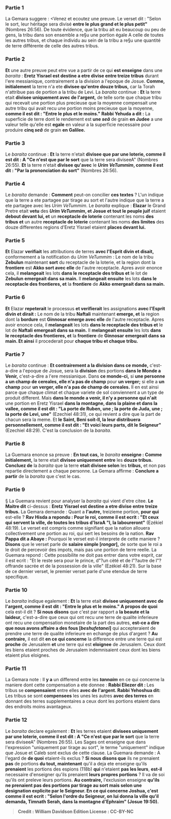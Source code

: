 
### Partie 1
La Gemara suggere : <Venez et ecoutez une preuve. Le verset dit : "Selon le sort, leur héritage sera divisé <b>entre le plus grand et le plus petit"</b> (Nombres 26:56). De toute évidence, que la tribu ait eu beaucoup ou peu de gens, la tribu dans son ensemble a re§u une portion égale A celle de toutes les autres tribus, et chaque individu au sein de la tribu a re§u une quantité de terre différente de celle des autres tribus.

### Partie 2
<b>Et</b> une autre preuve peut etre vue a partir de ce qui <b>est enseigne</b> dans une <i>baraita</i> : <b>Eretz Yisrael est destine a etre divise entre treize tribus</b> durant l'ere messianique, contrairement a la division a l'epoque de Josue. <b>Comme, initialement</b> la terre n'a ete <b>divisee qu'entre douze tribus,</b> car la Torah n'attribue pas de portion a la tribu de Levi. La <i>baraita</i> continue : <b>Et</b> la terre etait <b>divisee uniquement avec de l'argent,</b> de telle sorte que chaque tribu qui recevait une portion plus precieuse que la moyenne compensait une autre tribu qui avait recu une portion moins precieuse que la moyenne, <b>comme il est dit : "Entre le plus et le moins." Rabbi Yehuda a dit :</b> La superficie de terre dont le rendement est <b>une <i>seâ</i></b> de grain <b>en Judee</b> a une valeur telle qu'elle est <b>egale</b> en valeur a la superficie necessaire pour produire <b>cinq <i>seâ</i></b> de grain <b>en Galilee.</b>

### Partie 3
Le <i>baraita</i> continue : <b>Et</b> la terre n'etait <b>divisee que par une loterie, comme il est dit : A "Ce n'est que par le sort</b> que la terre sera diviseeA" (Nombres 26:55). <b>Et</b> la terre n'etait <b>divisee qu'avec</b> le <b><i>Urim VeTummim</i>, comme il est dit : "Par la prononciation du sort"</b> (Nombres 26:56).

### Partie 4
Le <i>baraita</i> demande : <b>Comment</b> peut-on concilier <b>ces textes</b> ? L'un indique que la terre a ete partagee par tirage au sort et l'autre indique que la terre a ete partagee avec les <i>Urim VeTummim</i>. Le <i>baraita</i> explique : <b>Elazar</b> le Grand Pretre etait <b>vetu</b> des <b><i>Urim VeTummim</i>, et Josue et tout le peuple juif</b> etaient <b>debout devant lui, et</b> un <b>receptacle de loterie</b> contenant les noms <b>des</b> <b>tribus et</b> un autre <b>receptacle de loterie</b> contenant les noms <b>des</b> <b>limites</b> des douze differentes regions d'Eretz Yisrael etaient <b>places devant lui. </b>

### Partie 5
<b>Et</b> Elazar <b>verifiait</b> les attributions de terres <b>avec l'Esprit divin et disait,</b> conformement a la notification du <i>Urim VeTummim</i> : Le nom de la tribu <b>Zebulun</b> maintenant <b>sort</b> du receptacle de la loterie, et la region dont la <b>frontiere</b> est <b>Akko sort avec elle</b> de l'autre receptacle. Apres avoir enonce cela, il <b>melangeait</b> les lots <b>dans le receptacle des tribus et</b> le lot de <b>Zebulun</b> <b>emergeait dans sa main.</b> Il <b>melangeait ensuite</b> les lots <b>dans le receptacle des frontieres, et</b> la <b>frontiere</b> de <b>Akko</b> <b>emergeait dans sa main.</b>

### Partie 6
<b>Et</b> Elazar <b>repeterait</b> le processus <b>et verifierait</b> les assignations <b>avec l'Esprit divin et dirait :</b> Le nom de la tribu <b>Naftali</b> maintenant <b>emerge, et</b> la region dont la <b>bordure</b> est <b>Ginnosar emerge avec elle</b> de l'autre receptacle. Apres avoir enonce cela, il <b>melangeait</b> les lots <b>dans le receptacle des tribus et</b> le lot de <b>Naftali</b> <b>emergeait dans sa main.</b> Il <b>melangeait ensuite</b> les lots <b>dans le receptacle des frontieres, et</b> la <b>frontiere</b> de <b>Ginnosar</b> <b>emergeait dans sa main. Et ainsi</b> il procederait pour <b>chaque tribu et chaque tribu.</b>

### Partie 7
Le <i>baraita</i> continue : <b>Et contrairement a la division dans ce monde,</b> c'est-a-dire a l'epoque de Josue, sera la <b>division</b> des portions <b>dans le Monde a Venir,</b> c'est-a-dire a l'ere messianique. Dans <b>ce monde-ci,</b> si <b>une personne a un champ de cereales, elle n'a pas de champ</b> pour <b>un verger;</b> si elle a <b>un champ</b> pour <b>un verger, elle n'a pas de champ de cereales.</b> Il en est ainsi parce que chaque climat et chaque variete de sol conviennent a un type de produit different. Mais <b>dans le monde a venir, il n'y a personne qui n'ait</b> une portion en Eretz Yisrael <b>dans la montagne, dans la plaine et dans la vallee, comme il est dit : "La porte de Ruben, une ; la porte de Juda, une ; la porte de Levi, une"</b> (Ezechiel 48:31), ce qui revient a dire que la part de chacun sera la meme. Et <b>le Saint, Beni soit-Il, la leur distribuera personnellement, comme il est dit : "Et voici leurs parts, dit le Seigneur"</b> (Ezechiel 48:29). C'est la conclusion de la <i>baraita</i>.

### Partie 8
La Guemara enonce sa preuve : <b>En tout cas,</b> le <i>baraita</i> <b>enseigne : Comme initialement,</b> la terre etait <b>divisee uniquement entre</b> les <b>douze tribus. Concluez de</b> la <i>baraita</i> que la terre <b>etait divisee selon</b> les <b>tribus,</b> et non pas repartie directement a chaque personne. La Gemara affirme : <b>Conclure a partir</b> de la <i>baraita</i> que c'est le cas.

### Partie 9
§ La Guemara revient pour analyser la <i>baraita</i> qui vient d'etre citee. <b>Le Maitre dit</b> ci-dessus : <b>Eretz Yisrael est destine a etre divise entre treize tribus.</b> La Gemara demande : Quant a <b>l'autre,</b> treizieme portion, <b>pour qui</b> est-elle ? <b>Rav Hisda a repondu : Pour le roi, comme il est ecrit : "Et ceux qui servent la ville, de toutes les tribus d'IsraA "l, la laboureront"</b> (Ezékiel 48:19). Le verset est compris comme signifiant que la nation allouera collectivement une portion au roi, qui sert les besoins de la nation. <b>Rav Pappa dit a Abaye :</b> Pourquoi le verset est-il interprete de cette maniere ? <b>Disons</b> que le verset parle de <b>salaire simple [<i>rongar</i>],</b> de sorte que le roi a le droit de percevoir des impots, mais pas une portion de terre reelle. La Guemara repond : Cette possibilite ne doit pas entrer dans votre esprit, car il est ecrit : "Et le reste sera pour le prince, d"?un cèté et de l"?autre de l"?offrande sacrée et de la possession de la ville"</b> (Ezékiel 48:21). Sur la base de ce dernier verset, le premier verset parle d'une etendue de terre specifique.

### Partie 10
Le <i>baraita</i> indique egalement : <b>Et</b> la terre etait <b>divisee uniquement avec de l'argent, comme il est dit : "Entre le plus et le moins." A propos de quoi</b> cela est-il dit ? <b>Si nous disons</b> que c'est par rapport a <b>la beaute et la laideur,</b> c'est-a-dire que ceux qui ont recu une terre de qualite inferieure ont recu une compensation monetaire de la part des autres, <b>est-ce a dire que nous avons affaire a des fous [<i>beshufetanei</i>]</b> qui accepteraient de prendre une terre de qualite inferieure en echange de plus d'argent ? <b>Au contraire,</b> il est dit <b>en ce qui concerne</b> la difference entre une terre qui est <b>proche</b> de Jerusalem <b>et</b> une terre qui est <b>eloignee</b> de Jerusalem. Ceux dont les biens etaient proches de Jerusalem indemnisaient ceux dont les biens etaient plus eloignes.

### Partie 11
La Gemara note : Il <b>y a</b> un differend entre les <b><i>tannaim</i></b> en ce qui concerne la maniere dont cette compensation a ete donnee : <b>Rabbi Eliezer dit : </b> Les tribus se <b>compensaient</b> entre elles <b>avec de l'argent. Rabbi Yehoshua dit:</b> Les tribus se sont <b>compensees</b> les unes les autres <b>avec des terres</b> en donnant des terres supplementaires a ceux dont les portions etaient dans des endroits moins avantageux.

### Partie 12
Le <i>baraita</i> declare egalement : <b>Et</b> les terres etaient <b>divisees uniquement par une loterie, comme il est dit : A "Ce n'est que par le sort</b> que la terre sera diviseeA" (Nombres 26:55). Les Sages ont enseigne que dans l'expression "uniquement par tirage au sort", le terme "uniquement" indique que Josue et Caleb sont exclus de cette clause. La Guemara demande : A l'egard de <b>de quoi</b> etaient-ils exclus ? <b>Si nous disons que</b> ils ne prenaient <b>pas</b> de portions <b>du tout, maintenant</b> qu'il a deja ete enseigne qu'ils <b>prenaient</b> les portions des espions (118b) <b>qui</b> n'etaient <b>pas les leurs</b>, <b>est-il</b> necessaire</b> d'enseigner qu'ils prenaient <b>leurs propres portions</b> ? Il va de soi qu'ils ont preleve leurs portions. <b>Au contraire,</b> l'exclusion enseigne <b>qu'ils <b>ne prenaient pas</b> des portions <b>par tirage au sort mais selon</b> une designation explicite par <b>le Seigneur.</b> En ce qui concerne <b>Joshua,</b> c'est <b>comme il est ecrit : "Selon l'ordre du Seigneur, on lui donna la ville qu'il demanda, Timnath Serah, dans la montagne d'Ephraim"</b> (Josue 19:50).

>Credit : William Davidson Edition
>License : CC-BY-NC